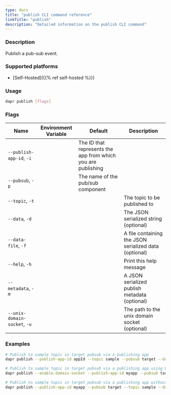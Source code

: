 ```yaml
---
type: docs
title: "publish CLI command reference"
linkTitle: "publish"
description: "Detailed information on the publish CLI command"
---
```


### Description

Publish a pub-sub event.

### Supported platforms

- [Self-Hosted]({{% ref self-hosted %}})

### Usage

```bash
dapr publish [flags]
```

### Flags

| Name                         | Environment Variable | Default                                                      | Description                                           |
| ---------------------------- | -------------------- | ------------------------------------------------------------ | ----------------------------------------------------- |
| `--publish-app-id`, `-i`     |                      | The ID that represents the app from which you are publishing |
| `--pubsub`, `-p`             |                      | The name of the pub/sub component                            |
| `--topic`, `-t`              |                      |                                                              | The topic to be published to                          |
| `--data`, `-d`               |                      |                                                              | The JSON serialized string (optional)                 |
| `--data-file`, `-f`          |                      |                                                              | A file containing the JSON serialized data (optional) |
| `--help`, `-h`               |                      |                                                              | Print this help message                               |
| `--metadata`, `-m`           |                      |                                                              | A JSON serialized publish metadata (optional)         |
| `--unix-domain-socket`, `-u` |                      |                                                              | The path to the unix domain socket (optional)         |


### Examples

```bash
# Publish to sample topic in target pubsub via a publishing app
dapr publish --publish-app-id appId --topic sample --pubsub target --data '{"key":"value"}'

# Publish to sample topic in target pubsub via a publishing app using Unix domain socket
dapr publish --enable-domain-socket --publish-app-id myapp --pubsub target --topic sample --data '{"key":"value"}'

# Publish to sample topic in target pubsub via a publishing app without cloud event
dapr publish --publish-app-id myapp --pubsub target --topic sample --data '{"key":"value"}' --metadata '{"rawPayload":"true"}'
```
